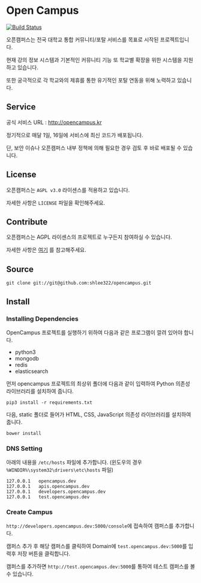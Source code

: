 Open Campus
====================

[![Build Status](https://travis-ci.org/shlee322/opencampus.svg)](https://travis-ci.org/shlee322/opencampus)

오픈캠퍼스는 전국 대학교 통합 커뮤니티/포탈 서비스를 목표로 
시작된 프로젝트입니다.

현재 강의 정보 시스템과 기본적인 커뮤니티 기능 또 학교별 확장을 위한
시스템을 지원하고 있습니다.

또한 궁극적으로 각 학교와의 제휴를 통한 유기적인 포탈 연동을 위해 노력하고 있습니다.


## Service

공식 서비스 URL : http://opencampus.kr

정기적으로 매달 1일, 16일에 서비스에 최신 코드가 배포됩니다.

단, 보안 이슈나 오픈캠퍼스 내부 정책에 의해 필요한 경우
검토 후 바로 배포될 수 있습니다.


## License

오픈캠퍼스는 `AGPL v3.0` 라이센스를 적용하고 있습니다.

자세한 사항은 `LICENSE` 파일을 확인해주세요.


## Contribute

오픈캠퍼스는 AGPL 라이센스의 프로젝트로 누구든지 참여하실 수 있습니다.

자세한 사항은 [여기](https://developers.opencampus.kr/contribute.html) 를
참고해주세요.


## Source

```
git clone git://git@github.com:shlee322/opencampus.git
```



## Install

### Installing Dependencies

OpenCampus 프로젝트를 실행하기 위하여 다음과 같은 프로그램이 깔려 있어야 합니다.

+ python3
+ mongodb
+ redis
+ elasticsearch

먼저 opencampus 프로젝트의 최상위 폴더에 다음과 같이 입력하여 Python 의존성 라이브러리를 설치하여 줍니다.

```
pip3 install -r requirements.txt
```

다음, static 폴더로 들어가 HTML, CSS, JavaScript 의존성 라이브러리를 설치하여 줍니다.

```
bower install
```

### DNS Setting

아래의 내용을 `/etc/hosts` 파일에 추가합니다. (윈도우의 경우 `%WINDIR%\system32\drivers\etc\hosts` 파일)

```
127.0.0.1   opencampus.dev
127.0.0.1   apis.opencampus.dev
127.0.0.1   developers.opencampus.dev
127.0.0.1   test.opencampus.dev
```

### Create Campus

`http://developers.opencampus.dev:5000/console`에 접속하여 캠퍼스를 추가합니다.

캠퍼스 추가 후 해당 캠퍼스를 클릭하여 Domain에 `test.opencampus.dev:5000`를 입력후 저장 버튼을 클릭합니다.

캠퍼스를 추가하면 `http://test.opencampus.dev:5000`를 통하여 테스트 캠퍼스를 볼 수 있습니다.
